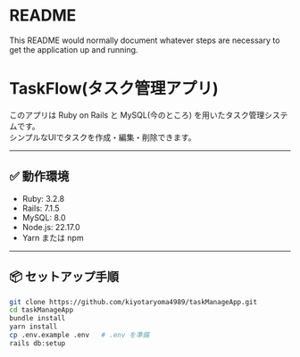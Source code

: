 # README

This README would normally document whatever steps are necessary to get the
application up and running.
# TaskFlow(タスク管理アプリ)

このアプリは Ruby on Rails と MySQL(今のところ) を用いたタスク管理システムです。  
シンプルなUIでタスクを作成・編集・削除できます。

---

## ✅ 動作環境

- Ruby: 3.2.8
- Rails: 7.1.5
- MySQL: 8.0
- Node.js: 22.17.0
- Yarn または npm

---

## 📦 セットアップ手順

```bash
git clone https://github.com/kiyotaryoma4989/taskManageApp.git
cd taskManageApp
bundle install
yarn install
cp .env.example .env   # .env を準備
rails db:setup
